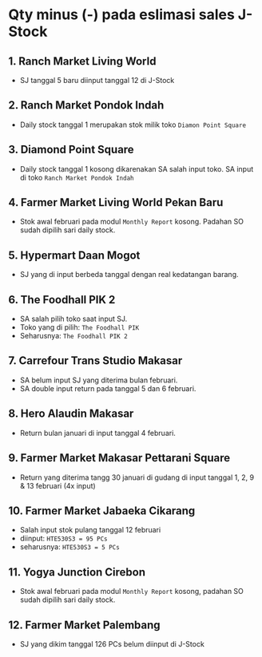 # Qty minus (-) pada eslimasi sales J-Stock

## 1. Ranch Market Living World
- SJ tanggal 5 baru diinput tanggal 12 di J-Stock

## 2. Ranch Market Pondok Indah
- Daily stock tanggal 1 merupakan stok milik toko `Diamon Point Square`

## 3. Diamond Point Square
- Daily stock tanggal 1 kosong dikarenakan SA salah input toko. SA input di toko `Ranch Market Pondok Indah` 

## 4. Farmer Market Living World Pekan Baru
- Stok awal februari pada modul `Monthly Report` kosong. Padahan SO sudah dipilih sari daily stock.

## 5. Hypermart Daan Mogot
- SJ yang di input berbeda tanggal dengan real kedatangan barang.

## 6. The Foodhall PIK 2
- SA salah pilih toko saat input SJ.
- Toko yang di pilih: `The Foodhall PIK`
- Seharusnya: `The Foodhall PIK 2`

## 7. Carrefour Trans Studio Makasar
- SA belum input SJ yang diterima bulan februari.
- SA double input return pada tanggal 5 dan 6 februari.

## 8. Hero Alaudin Makasar
- Return bulan januari di input tanggal 4 februari.

## 9. Farmer Market Makasar Pettarani Square
- Return yang diterima tangg 30 januari di gudang di input tanggal 1, 2, 9 & 13 februari (4x input)

## 10. Farmer Market Jabaeka Cikarang
- Salah input stok pulang tanggal 12 februari
- diinput: `HTE530S3 = 95 PCs`
- seharusnya: `HTE530S3 = 5 PCs`

## 11. Yogya Junction Cirebon
- Stok awal februari pada modul `Monthly Report` kosong, padahan SO sudah dipilih sari daily stock.

## 12. Farmer Market Palembang
- SJ yang dikim tanggal 126 PCs belum diinput di J-Stock
